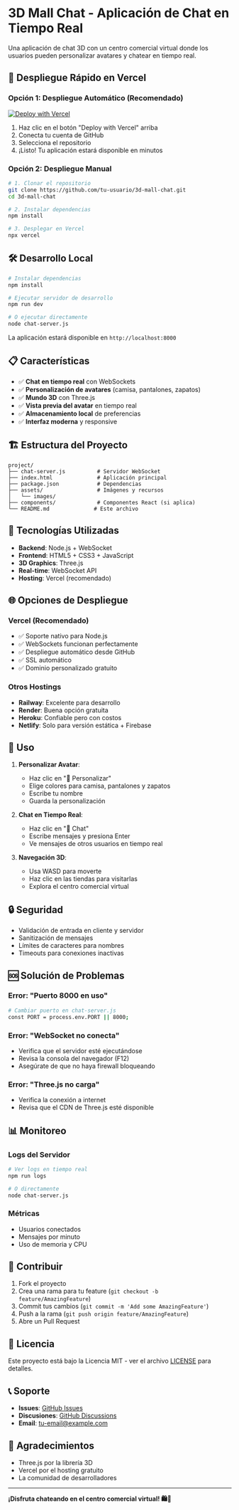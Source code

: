 # 3D Mall Chat - Aplicación de Chat en Tiempo Real

Una aplicación de chat 3D con un centro comercial virtual donde los usuarios pueden personalizar avatares y chatear en tiempo real.

## 🚀 Despliegue Rápido en Vercel

### Opción 1: Despliegue Automático (Recomendado)

[![Deploy with Vercel](https://vercel.com/button)](https://vercel.com/new/clone?repository-url=https://github.com/tu-usuario/3d-mall-chat)

1. Haz clic en el botón "Deploy with Vercel" arriba
2. Conecta tu cuenta de GitHub
3. Selecciona el repositorio
4. ¡Listo! Tu aplicación estará disponible en minutos

### Opción 2: Despliegue Manual

```bash
# 1. Clonar el repositorio
git clone https://github.com/tu-usuario/3d-mall-chat.git
cd 3d-mall-chat

# 2. Instalar dependencias
npm install

# 3. Desplegar en Vercel
npx vercel
```

## 🛠️ Desarrollo Local

```bash
# Instalar dependencias
npm install

# Ejecutar servidor de desarrollo
npm run dev

# O ejecutar directamente
node chat-server.js
```

La aplicación estará disponible en `http://localhost:8000`

## 📋 Características

- ✅ **Chat en tiempo real** con WebSockets
- ✅ **Personalización de avatares** (camisa, pantalones, zapatos)
- ✅ **Mundo 3D** con Three.js
- ✅ **Vista previa del avatar** en tiempo real
- ✅ **Almacenamiento local** de preferencias
- ✅ **Interfaz moderna** y responsive

## 🏗️ Estructura del Proyecto

```
project/
├── chat-server.js          # Servidor WebSocket
├── index.html              # Aplicación principal
├── package.json            # Dependencias
├── assets/                 # Imágenes y recursos
│   └── images/
├── components/             # Componentes React (si aplica)
└── README.md              # Este archivo
```

## 🔧 Tecnologías Utilizadas

- **Backend**: Node.js + WebSocket
- **Frontend**: HTML5 + CSS3 + JavaScript
- **3D Graphics**: Three.js
- **Real-time**: WebSocket API
- **Hosting**: Vercel (recomendado)

## 🌐 Opciones de Despliegue

### Vercel (Recomendado)
- ✅ Soporte nativo para Node.js
- ✅ WebSockets funcionan perfectamente
- ✅ Despliegue automático desde GitHub
- ✅ SSL automático
- ✅ Dominio personalizado gratuito

### Otros Hostings
- **Railway**: Excelente para desarrollo
- **Render**: Buena opción gratuita
- **Heroku**: Confiable pero con costos
- **Netlify**: Solo para versión estática + Firebase

## 📱 Uso

1. **Personalizar Avatar**:
   - Haz clic en "👤 Personalizar"
   - Elige colores para camisa, pantalones y zapatos
   - Escribe tu nombre
   - Guarda la personalización

2. **Chat en Tiempo Real**:
   - Haz clic en "💬 Chat"
   - Escribe mensajes y presiona Enter
   - Ve mensajes de otros usuarios en tiempo real

3. **Navegación 3D**:
   - Usa WASD para moverte
   - Haz clic en las tiendas para visitarlas
   - Explora el centro comercial virtual

## 🔒 Seguridad

- Validación de entrada en cliente y servidor
- Sanitización de mensajes
- Límites de caracteres para nombres
- Timeouts para conexiones inactivas

## 🆘 Solución de Problemas

### Error: "Puerto 8000 en uso"
```bash
# Cambiar puerto en chat-server.js
const PORT = process.env.PORT || 8000;
```

### Error: "WebSocket no conecta"
- Verifica que el servidor esté ejecutándose
- Revisa la consola del navegador (F12)
- Asegúrate de que no haya firewall bloqueando

### Error: "Three.js no carga"
- Verifica la conexión a internet
- Revisa que el CDN de Three.js esté disponible

## 📊 Monitoreo

### Logs del Servidor
```bash
# Ver logs en tiempo real
npm run logs

# O directamente
node chat-server.js
```

### Métricas
- Usuarios conectados
- Mensajes por minuto
- Uso de memoria y CPU

## 🤝 Contribuir

1. Fork el proyecto
2. Crea una rama para tu feature (`git checkout -b feature/AmazingFeature`)
3. Commit tus cambios (`git commit -m 'Add some AmazingFeature'`)
4. Push a la rama (`git push origin feature/AmazingFeature`)
5. Abre un Pull Request

## 📄 Licencia

Este proyecto está bajo la Licencia MIT - ver el archivo [LICENSE](LICENSE) para detalles.

## 📞 Soporte

- **Issues**: [GitHub Issues](https://github.com/tu-usuario/3d-mall-chat/issues)
- **Discusiones**: [GitHub Discussions](https://github.com/tu-usuario/3d-mall-chat/discussions)
- **Email**: tu-email@example.com

## 🎉 Agradecimientos

- Three.js por la librería 3D
- Vercel por el hosting gratuito
- La comunidad de desarrolladores

---

**¡Disfruta chateando en el centro comercial virtual! 🛍️💬** 